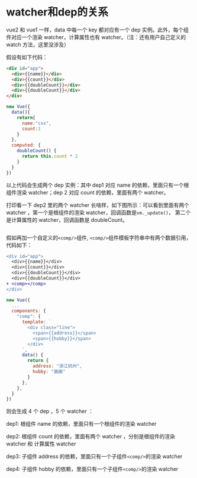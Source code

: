 # watcher和dep的关系

vue2 和 vue1 一样，data 中每一个 key 都对应有一个 dep 实例。此外，每个组件对应一个渲染 watcher，计算属性也有 watcher。（注：还有用户自己定义的 watch 方法，这里没涉及）

假设有如下代码：
```html
<div id="app">
  <div>{{name}}</div>
  <div>{{count}}</div>
  <div>{{doubleCount}}</div>
  <div>{{doubleCount}}</div>
</div>
```
```js
new Vue({
  data(){
    return{
      name:"cxx",
      count:1
    }
  },
  computed: {
    doubleCount() {
      return this.count * 2
    }
  }
})
```

以上代码会生成两个 dep 实例：其中 dep1 对应 name 的依赖，里面只有一个根组件渲染 watcher；dep 2 对应 count 的依赖，里面有两个 watcher。
<img :src="$withBase('/imgs/myvue/vue2-dep-and-watcher1.png')" style="transform:scale(0.8);">

打印看一下 dep2 里的两个 watcher 长啥样，如下图所示：可以看到里面有两个 watcher ，第一个是根组件的渲染 watcher，回调函数是`vm._update()`， 第二个是计算属性的 watcher，回调函数是 doubleCount。

<img :src="$withBase('/imgs/myvue/vue2-dep-and-watcher2.png')" style="transform:scale(0.8);">




假如再加一个自定义的`<comp/>`组件, `<comp/>`组件模板字符串中有两个数据引用，代码如下：
```diff
<div id="app">
  <div>{{name}}</div>
  <div>{{count}}</div>
  <div>{{doubleCount}}</div>
  <div>{{doubleCount}}</div>
+ <comp></comp>
</div>
```

```js
new Vue({
  ...    
  components: {
    "comp": {
      template: `
        <div class="line">
          <span>{{address}}</span>
          <span>{{hobby}}</span>
        </div>
      `,
      data() {
        return {
          address: "浙江杭州",
          hobby: "画画"
        }
      },
    },
  }
})
```
则会生成 4 个 dep ，5 个 watcher ：

dep1: 根组件 name 的依赖，里面只有一个根组件的渲染 watcher

dep2: 根组件 count 的依赖，里面有两个 watcher ，分别是根组件的渲染 watcher 和 计算属性 watcher

dep3: 子组件 address 的依赖，里面只有一个子组件`<comp/>`的渲染 watcher

dep4: 子组件 hobby 的依赖，里面只有一个子组件`<comp/>`的渲染 watcher




